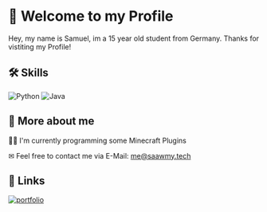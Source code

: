 
# 👋 Welcome to my Profile

Hey,
my name is Samuel, im a 15 year old student from Germany. Thanks for vistiting my Profile!


## 🛠 Skills

![Python](https://cdn.gamestacks.de/u/3tjxcA.png) ![Java](https://cdn.gamestacks.de/u/DnBNSD.png)



## 🧨 More about me
👩‍💻 I'm currently programming some Minecraft Plugins

✉ Feel free to contact me via E-Mail: me@saawmy.tech




## 🔗 Links
[![portfolio](https://img.shields.io/badge/my_portfolio-000?style=for-the-badge&logo=ko-fi&logoColor=white)](https://saawmy.tech/portfolio)

